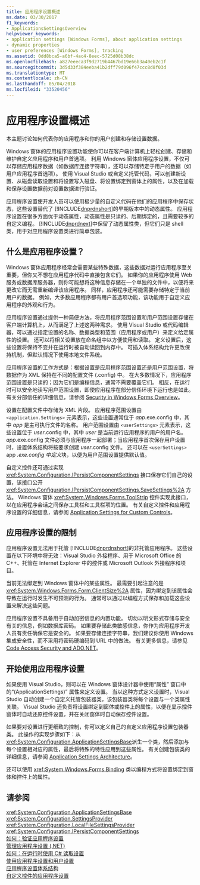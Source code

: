 ```yaml
---
title: 应用程序设置概述
ms.date: 03/30/2017
f1_keywords:
- ApplicationsSettingsOverview
helpviewer_keywords:
- application settings [Windows Forms], about application settings
- dynamic properties
- user preferences [Windows Forms], tracking
ms.assetid: 0dd8bca5-a6bf-4ac4-8eec-5725d08b38dc
ms.openlocfilehash: a827eeeca3f9d2719b4467bd19e66b3a40eb2c1f
ms.sourcegitcommit: 3d5d33f384eeba41b2dff79d096f47ccc8d8f03d
ms.translationtype: MT
ms.contentlocale: zh-CN
ms.lasthandoff: 05/04/2018
ms.locfileid: "33520456"
---
```

# <a name="application-settings-overview"></a>应用程序设置概述
本主题讨论如何代表你的应用程序和你的用户创建和存储设置数据。  
  
 Windows 窗体的应用程序设置功能使你可以在客户端计算机上轻松创建、存储和维护自定义应用程序和用户首选项。 利用 Windows 窗体应用程序设置，不仅可以存储应用程序数据（如数据库连接字符串），还可以存储特定于用户的数据（如用户应用程序首选项）。 使用 Visual Studio 或自定义托管代码，可以创建新设置、从磁盘读取设置和将设置写入磁盘、将设置绑定到窗体上的属性，以及在加载和保存设置数据前对设置数据进行验证。  
  
 应用程序设置使开发人员可以使用极少量的自定义代码在他们的应用程序中保存状态，这些设置替代了 [!INCLUDE[dnprdnshort](../../../../includes/dnprdnshort-md.md)]的早期版本中的动态属性。 应用程序设置在很多方面优于动态属性，动态属性是只读的、后期绑定的，且需要较多的自定义编程。 [!INCLUDE[dnprdnext](../../../../includes/dnprdnext-md.md)]中保留了动态属性类，但它们只是 shell 类，用于对应用程序设置类进行简单包装。  
  
## <a name="what-are-application-settings"></a>什么是应用程序设置？  
 Windows 窗体应用程序经常会需要某些特殊数据，这些数据对运行应用程序至关重要，但你又不想在应用程序代码中直接包含它们。 如果你的应用程序使用 Web 服务或数据库服务器，则你可能想将这种信息存储在一个单独的文件中，以便将来更改它而无需重新编译该应用程序。 同样，应用程序还可能需要存储特定于当前用户的数据。 例如，大多数应用程序都有用户首选项功能，该功能用于自定义应用程序的外观和行为。  
  
 应用程序设置通过提供一种简便方法，将应用程序范围设置和用户范围设置存储在客户端计算机上，从而满足了上述这两种需求。 使用 Visual Studio 或代码编辑器，可以通过指定设置的名称、数据类型和范围（应用程序或用户）来定义给定属性的设置。 还可以将相关设置放在命名组中以方便使用和读取。 定义设置后，这些设置将保持不变并在运行时被自动读回到内存中。 可插入体系结构允许更改保持机制，但默认情况下使用本地文件系统。  
  
 应用程序设置的工作方式是：根据设置是应用程序范围设置还是用户范围设置，将数据作为 XML 保持在不同的配置文件 (.config) 中。 在大多数情况下，应用程序范围设置是只读的；因为它们是编程信息，通常不需要覆盖它们。 相反，在运行时可以安全地读写用户范围设置，即使应用程序在部分信任环境下运行也是如此。 有关分部信任的详细信息，请参阅 [Security in Windows Forms Overview](../../../../docs/framework/winforms/security-in-windows-forms-overview.md)。  
  
 设置在配置文件中存储为 XML 片段。 应用程序范围设置由 `<application.Settings>` 元素表示，这些设置通常位于 *app*.exe.config 中，其中 *app* 是主可执行文件的名称。 用户范围设置由 `<userSettings>` 元素表示，这些设置位于 *user*.config 中，其中 *user* 是当前运行应用程序的用户的用户名。 *app*.exe.config 文件必须与应用程序一起部署；当应用程序首次保存用户设置时，设置体系结构将按要求创建 *user*.config 文件。 还可以在 `<userSettings>` app *.exe.config 中定义*块，以便为用户范围设置提供默认值。  
  
 自定义控件还可通过实现 <xref:System.Configuration.IPersistComponentSettings> 接口保存它们自己的设置，该接口公开 <xref:System.Configuration.IPersistComponentSettings.SaveSettings%2A> 方法。 Windows 窗体 <xref:System.Windows.Forms.ToolStrip> 控件实现此接口，以在应用程序会话之间保存工具栏和工具栏项的位置。 有关自定义控件和应用程序设置的详细信息，请参阅 [Application Settings for Custom Controls](../../../../docs/framework/winforms/advanced/application-settings-for-custom-controls.md)。  
  
## <a name="limitations-of-application-settings"></a>应用程序设置的限制  
 应用程序设置无法用于托管 [!INCLUDE[dnprdnshort](../../../../includes/dnprdnshort-md.md)]的非托管应用程序。 这些设置在以下环境中将无效：Visual Studio 外接程序、用于 Microsoft Office 的 C++、托管在 Internet Explorer 中的控件或 Microsoft Outlook 外接程序和项目。  
  
 当前无法绑定到 Windows 窗体中的某些属性。 最需要引起注意的是 <xref:System.Windows.Forms.Form.ClientSize%2A> 属性，因为绑定到该属性会导致在运行时发生不可预测的行为。 通常可以通过以编程方式保存和加载这些设置来解决这些问题。  
  
 应用程序设置不具备用于自动加密信息的内置功能。 切勿以明文形式存储与安全有关的信息，例如数据库密码。 如果要存储此类敏感信息，你作为应用程序开发人员有责任确保它是安全的。 如果要存储连接字符串，我们建议你使用 Windows 集成安全性，而不采用将密码硬编码到 URL 中的做法。 有关更多信息，请参见 [Code Access Security and ADO.NET](../../../../docs/framework/data/adonet/code-access-security.md)。  
  
## <a name="getting-started-with-application-settings"></a>开始使用应用程序设置  
 如果使用 Visual Studio，则可以在 Windows 窗体设计器中使用“属性”  窗口中的“(ApplicationSettings)”  属性来定义设置。 当以这种方式定义设置时，Visual Studio 自动创建一个自定义托管包装器类，该包装器类将每个设置与一个类属性关联。 Visual Studio 还负责将设置绑定到窗体或控件上的属性，以便在显示控件窗体时自动还原控件设置，并在关闭窗体时自动保存控件设置。  
  
 如果要对设置进行更细致的控制，你可以定义自己的自定义应用程序设置包装器类。 此操作的实现步骤如下：从 <xref:System.Configuration.ApplicationSettingsBase>派生一个类，然后添加与每个设置相对应的属性，最后将特殊的特性应用到这些属性。 有关创建包装类的详细信息，请参阅 [Application Settings Architecture](../../../../docs/framework/winforms/advanced/application-settings-architecture.md)。  
  
 还可以使用 <xref:System.Windows.Forms.Binding> 类以编程方式将设置绑定到窗体和控件上的属性。  
  
## <a name="see-also"></a>请参阅  
 <xref:System.Configuration.ApplicationSettingsBase>  
 <xref:System.Configuration.SettingsProvider>  
 <xref:System.Configuration.LocalFileSettingsProvider>  
 <xref:System.Configuration.IPersistComponentSettings>  
 [如何：验证应用程序设置](../../../../docs/framework/winforms/advanced/how-to-validate-application-settings.md)  
 [管理应用程序设置 (.NET)](http://msdn.microsoft.com/library/35254321-ad14-47d9-b8c6-39ab3203c5d9)  
 [如何：在运行时使用 C# 读取设置](../../../../docs/framework/winforms/advanced/how-to-read-settings-at-run-time-with-csharp.md)  
 [使用应用程序设置和用户设置](../../../../docs/framework/winforms/advanced/using-application-settings-and-user-settings.md)  
 [应用程序设置体系结构](../../../../docs/framework/winforms/advanced/application-settings-architecture.md)  
 [自定义控件的应用程序设置](../../../../docs/framework/winforms/advanced/application-settings-for-custom-controls.md)
